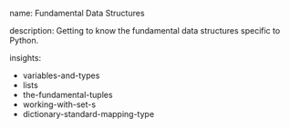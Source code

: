 name: Fundamental Data Structures

description: Getting to know the fundamental data structures specific to Python.

insights:
  - variables-and-types
  - lists
  - the-fundamental-tuples
  - working-with-set-s
  - dictionary-standard-mapping-type
